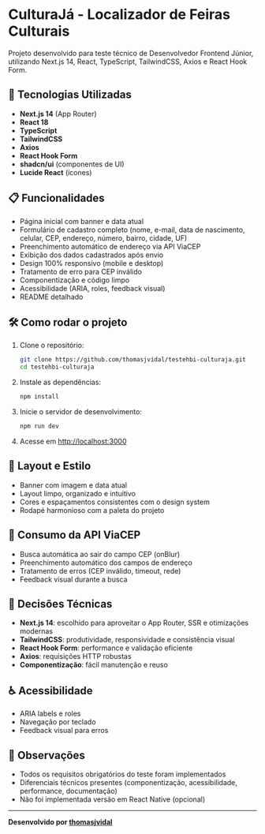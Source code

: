 # CulturaJá - Localizador de Feiras Culturais

Projeto desenvolvido para teste técnico de Desenvolvedor Frontend Júnior, utilizando Next.js 14, React, TypeScript, TailwindCSS, Axios e React Hook Form.

## 🚀 Tecnologias Utilizadas

- **Next.js 14** (App Router)
- **React 18**
- **TypeScript**
- **TailwindCSS**
- **Axios**
- **React Hook Form**
- **shadcn/ui** (componentes de UI)
- **Lucide React** (ícones)

## 📋 Funcionalidades

- Página inicial com banner e data atual
- Formulário de cadastro completo (nome, e-mail, data de nascimento, celular, CEP, endereço, número, bairro, cidade, UF)
- Preenchimento automático de endereço via API ViaCEP
- Exibição dos dados cadastrados após envio
- Design 100% responsivo (mobile e desktop)
- Tratamento de erro para CEP inválido
- Componentização e código limpo
- Acessibilidade (ARIA, roles, feedback visual)
- README detalhado

## 🛠️ Como rodar o projeto

1. Clone o repositório:
   ```bash
   git clone https://github.com/thomasjvidal/testehbi-culturaja.git
   cd testehbi-culturaja
   ```
2. Instale as dependências:
   ```bash
   npm install
   ```
3. Inicie o servidor de desenvolvimento:
   ```bash
   npm run dev
   ```
4. Acesse em [http://localhost:3000](http://localhost:3000)

## 🎨 Layout e Estilo

- Banner com imagem e data atual
- Layout limpo, organizado e intuitivo
- Cores e espaçamentos consistentes com o design system
- Rodapé harmonioso com a paleta do projeto

## 🔌 Consumo da API ViaCEP

- Busca automática ao sair do campo CEP (onBlur)
- Preenchimento automático dos campos de endereço
- Tratamento de erros (CEP inválido, timeout, rede)
- Feedback visual durante a busca

## 📄 Decisões Técnicas

- **Next.js 14**: escolhido para aproveitar o App Router, SSR e otimizações modernas
- **TailwindCSS**: produtividade, responsividade e consistência visual
- **React Hook Form**: performance e validação eficiente
- **Axios**: requisições HTTP robustas
- **Componentização**: fácil manutenção e reuso

## ♿ Acessibilidade

- ARIA labels e roles
- Navegação por teclado
- Feedback visual para erros

## 📝 Observações

- Todos os requisitos obrigatórios do teste foram implementados
- Diferenciais técnicos presentes (componentização, acessibilidade, performance, documentação)
- Não foi implementada versão em React Native (opcional)

---

**Desenvolvido por [thomasjvidal](https://github.com/thomasjvidal)**
